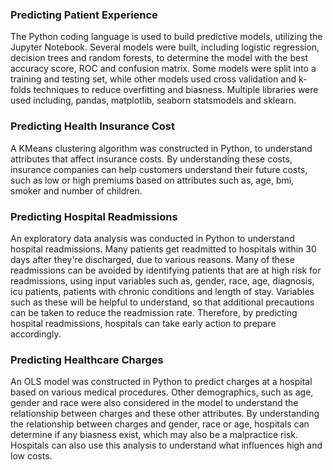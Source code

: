 ### Predicting Patient Experience
The Python coding language is used to build predictive models, utilizing the Jupyter Notebook. Several models were built, including logistic regression, 
decision trees and random forests, to determine the model with the best accuracy score, ROC and confusion matrix. 
Some models were split into a training and testing set, while other models used cross validation and k-folds techniques to reduce overfitting and biasness. 
Multiple libraries were used including, pandas, matplotlib, seaborn statsmodels and sklearn.

### Predicting Health Insurance Cost
A KMeans clustering algorithm was constructed in Python, to understand attributes that affect insurance costs. By understanding these costs, insurance companies can help customers understand their future costs, such as low or high premiums based on attributes such as, age, bmi, smoker and number of children.

### Predicting Hospital Readmissions
An exploratory data analysis was conducted in Python to understand hospital readmissions. Many patients get readmitted to hospitals within 30 days after they're discharged, due to various reasons. Many of these readmissions can be avoided by identifying patients that are at high risk for readmissions, using input variables such as, gender, race, age, diagnosis, icu patients, patients with chronic conditions and length of stay. Variables such as these will be helpful to understand, so that additional precautions can be taken to reduce the readmission rate. Therefore, by predicting hospital readmissions, hospitals can take early action to prepare accordingly.

### Predicting Healthcare Charges
An OLS model was constructed in Python to predict charges at a hospital based on various medical procedures. Other demographics, such as age, gender and race were also considered in the model to understand the relationship between charges and these other attributes. By understanding the relationship between charges and gender, race or age, hospitals can determine if any biasness exist, which may also be a malpractice risk. Hospitals can also use this analysis to understand what influences high and low costs.
